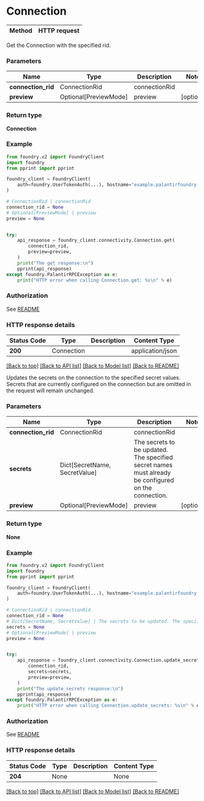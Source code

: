 # Connection

Method | HTTP request |
------------- | ------------- |

Get the Connection with the specified rid.

### Parameters

Name | Type | Description  | Notes |
------------- | ------------- | ------------- | ------------- |
**connection_rid** | ConnectionRid | connectionRid |  |
**preview** | Optional[PreviewMode] | preview | [optional] |

### Return type
**Connection**

### Example

```python
from foundry.v2 import FoundryClient
import foundry
from pprint import pprint

foundry_client = FoundryClient(
    auth=foundry.UserTokenAuth(...), hostname="example.palantirfoundry.com"
)

# ConnectionRid | connectionRid
connection_rid = None
# Optional[PreviewMode] | preview
preview = None


try:
    api_response = foundry_client.connectivity.Connection.get(
        connection_rid,
        preview=preview,
    )
    print("The get response:\n")
    pprint(api_response)
except foundry.PalantirRPCException as e:
    print("HTTP error when calling Connection.get: %s\n" % e)

```



### Authorization

See [README](../../../README.md#authorization)

### HTTP response details
| Status Code | Type        | Description | Content Type |
|-------------|-------------|-------------|------------------|
**200** | Connection  |  | application/json |

[[Back to top]](#) [[Back to API list]](../../../README.md#apis-v2-link) [[Back to Model list]](../../../README.md#models-v2-link) [[Back to README]](../../../README.md)

Updates the secrets on the connection to the specified secret values.
Secrets that are currently configured on the connection but are omitted in the request will remain unchanged.


### Parameters

Name | Type | Description  | Notes |
------------- | ------------- | ------------- | ------------- |
**connection_rid** | ConnectionRid | connectionRid |  |
**secrets** | Dict[SecretName, SecretValue] | The secrets to be updated. The specified secret names must already be configured on the connection.  |  |
**preview** | Optional[PreviewMode] | preview | [optional] |

### Return type
**None**

### Example

```python
from foundry.v2 import FoundryClient
import foundry
from pprint import pprint

foundry_client = FoundryClient(
    auth=foundry.UserTokenAuth(...), hostname="example.palantirfoundry.com"
)

# ConnectionRid | connectionRid
connection_rid = None
# Dict[SecretName, SecretValue] | The secrets to be updated. The specified secret names must already be configured on the connection.
secrets = None
# Optional[PreviewMode] | preview
preview = None


try:
    api_response = foundry_client.connectivity.Connection.update_secrets(
        connection_rid,
        secrets=secrets,
        preview=preview,
    )
    print("The update_secrets response:\n")
    pprint(api_response)
except foundry.PalantirRPCException as e:
    print("HTTP error when calling Connection.update_secrets: %s\n" % e)

```



### Authorization

See [README](../../../README.md#authorization)

### HTTP response details
| Status Code | Type        | Description | Content Type |
|-------------|-------------|-------------|------------------|
**204** | None  |  | None |

[[Back to top]](#) [[Back to API list]](../../../README.md#apis-v2-link) [[Back to Model list]](../../../README.md#models-v2-link) [[Back to README]](../../../README.md)

